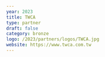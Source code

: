 ```yaml
---
year: 2023
title: TWCA
type: partner
draft: false
category: bronze
logo: /2023/partners/logos/TWCA.jpg
website: https://www.twca.com.tw
---
```

